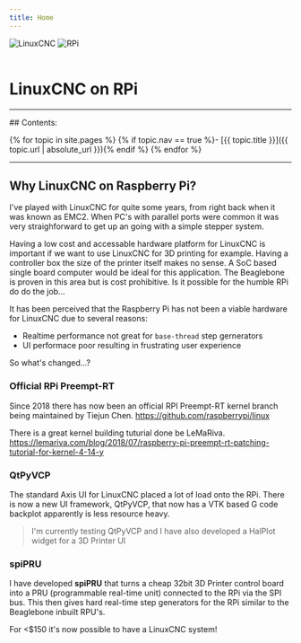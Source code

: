 ```yaml
---
title: Home
---
```


<div> 
    <img src="{{ '/images/linuxcnc-wizard.gif' | absolute_url }}" alt="LinuxCNC">
    <img src="{{ '/images/RaspberryPi.jpg' | absolute_url }}" alt="RPi">
	<br>
	<br>
</div>

# LinuxCNC on RPi 

---

<div class="toc" markdown="1">
## Contents:

{% for topic in site.pages %}
{% if topic.nav == true %}- [{{ topic.title }}]({{ topic.url | absolute_url }}){% endif %}
{% endfor %}
</div>

---

## Why LinuxCNC on Raspberry Pi?

I've played with LinuxCNC for quite some years, from right back when it was known as EMC2. When PC's with parallel ports were common it was very straighforward to get up an going with a simple stepper system.

Having a low cost and accessable hardware platform for LinuxCNC is important if we want to use LinuxCNC for 3D printing for example. Having a controller box the size of the printer itself makes no sense. A SoC based single board computer would be ideal for this application. The Beaglebone is proven in this area but is cost prohibitive. Is it possible for the humble RPi do do the job...

It has been perceived that the Raspberry Pi has not been a viable hardware for LinuxCNC due to several reasons:

- Realtime performance not great for `base-thread` step gernerators
- UI performace poor resulting in frustrating user experience

So what's changed...? 

### Official RPi Preempt-RT

Since 2018 there has now been an official RPI Preempt-RT kernel branch being maintained by Tiejun Chen. <https://github.com/raspberrypi/linux>

There is a great kernel building tuturial done be LeMaRiva. <https://lemariva.com/blog/2018/07/raspberry-pi-preempt-rt-patching-tutorial-for-kernel-4-14-y>

### QtPyVCP

The standard Axis UI for LinuxCNC placed a lot of load onto the RPi. There is now a new UI framework, QtPyVCP, that now has a VTK based G code backplot apparently is less resource heavy.

> I'm currently testing QtPyVCP and I have also developed a HalPlot widget for a 3D Printer UI

### spiPRU

I have developed **spiPRU** that turns a cheap 32bit 3D Printer control board into a PRU (programmable real-time unit) connected to the RPi via the SPI bus. This then gives hard real-time step generators for the RPi similar to the Beaglebone inbuilt RPU's.

For <$150 it's now possible to have a LinuxCNC system!